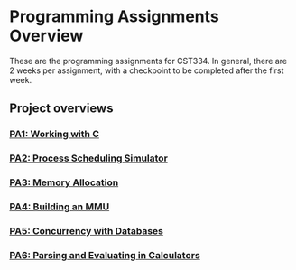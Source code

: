# Programming Assignments Overview

These are the programming assignments for CST334.
In general, there are 2 weeks per assignment, with a checkpoint to be completed after the first week.

## Project overviews

### [PA1: Working with C](./PA1)

### [PA2: Process Scheduling Simulator](./PA2)

### [PA3: Memory Allocation](./PA3)

### [PA4: Building an MMU](./PA4)

### [PA5: Concurrency with Databases](./PA5)

### [PA6: Parsing and Evaluating in Calculators](./PA6)
